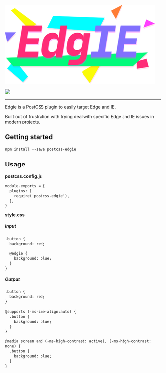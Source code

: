 <img src="./edgie.svg" height="256"/>

![](https://img.shields.io/npm/v/postcss-edgie.svg)

---

Edgie is a PostCSS plugin to easily target Edge and IE.

Built out of frustration with trying deal with specific Edge and IE issues in modern projects.

## Getting started

```
npm install --save postcss-edgie
```

## Usage

**postcss.config.js**

```
module.exports = {
  plugins: [
    require('postcss-edgie'),
  ],
}
```

**style.css**

##### Input

```
.button {
  background: red;

  @edgie {
    background: blue;
  }
}
```

##### Output

```
.button {
  background: red;
}

@supports (-ms-ime-align:auto) {
  .button {
    background: blue;
  }
}

@media screen and (-ms-high-contrast: active), (-ms-high-contrast: none) {
  .button {
    background: blue;
  }
}
```
